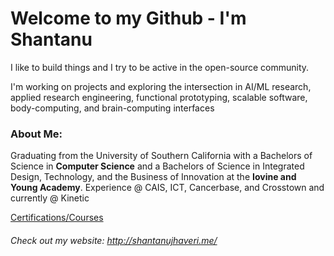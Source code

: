 # Welcome to my Github - I'm Shantanu
I like to build things and I try to be active in the open-source community. 

I'm working on projects and exploring the intersection in AI/ML research, applied research engineering, functional prototyping, scalable software, body-computing, and brain-computing interfaces <br>

### About Me:
Graduating from the University of Southern California with a Bachelors of Science in __Computer Science__ and a Bachelors of Science in Integrated Design, Technology, and the Business of Innovation at the __Iovine and Young Academy__. Experience @ CAIS, ICT, Cancerbase, and Crosstown and currently @ Kinetic

[Certifications/Courses](https://github.com/ShantanuJhaveri/certifications)

###### Check out my website: http://shantanujhaveri.me/
